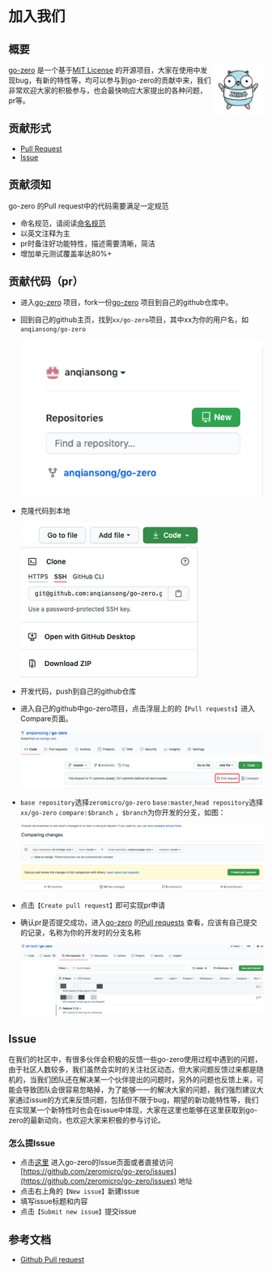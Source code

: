 # 加入我们

## 概要
<img src="./resource/go-zero-logo.png" alt="go-zero" width="100px" height="100px" align="right" />

[go-zero](https://github.com/zeromicro/go-zero) 是一个基于[MIT License](https://github.com/zeromicro/go-zero/blob/master/LICENSE) 的开源项目，大家在使用中发现bug，有新的特性等，均可以参与到go-zero的贡献中来，我们非常欢迎大家的积极参与，也会最快响应大家提出的各种问题，pr等。

## 贡献形式
* [Pull Request](https://github.com/zeromicro/go-zero/pulls)
* [Issue](https://github.com/zeromicro/go-zero/issues)

## 贡献须知
go-zero 的Pull request中的代码需要满足一定规范
* 命名规范，请阅读[命名规范](naming-spec.md)
* 以英文注释为主
* pr时备注好功能特性，描述需要清晰，简洁
* 增加单元测试覆盖率达80%+

## 贡献代码（pr）
* 进入[go-zero](https://github.com/zeromicro/go-zero) 项目，fork一份[go-zero](https://github.com/zeromicro/go-zero) 项目到自己的github仓库中。
* 回到自己的github主页，找到`xx/go-zero`项目，其中xx为你的用户名，如`anqiansong/go-zero`

    ![fork](./resource/fork.png)
* 克隆代码到本地

    ![clone](./resource/clone.png)
* 开发代码，push到自己的github仓库
* 进入自己的github中go-zero项目，点击浮层上的的`【Pull requests】`进入Compare页面。

    ![pr](./resource/new_pr.png)

* `base repository`选择`zeromicro/go-zero` `base:master`,`head repository`选择`xx/go-zero` `compare:$branch` ，`$branch`为你开发的分支，如图：

    ![pr](./resource/compare.png)

* 点击`【Create pull request】`即可实现pr申请
* 确认pr是否提交成功，进入[go-zero](https://github.com/zeromicro/go-zero) 的[Pull requests](https://github.com/zeromicro/go-zero/pulls) 查看，应该有自己提交的记录，名称为你的开发时的分支名称

    ![pr record](./resource/pr_record.png)

## Issue
在我们的社区中，有很多伙伴会积极的反馈一些go-zero使用过程中遇到的问题，由于社区人数较多，我们虽然会实时的关注社区动态，但大家问题反馈过来都是随机的，当我们团队还在解决某一个伙伴提出的问题时，另外的问题也反馈上来，可能会导致团队会很容易忽略掉，为了能够一一的解决大家的问题，我们强烈建议大家通过issue的方式来反馈问题，包括但不限于bug，期望的新功能特性等，我们在实现某一个新特性时也会在issue中体现，大家在这里也能够在这里获取到go-zero的最新动向，也欢迎大家来积极的参与讨论。

### 怎么提Issue
* 点击[这里](https://github.com/zeromicro/go-zero/issues) 进入go-zero的Issue页面或者直接访问[https://github.com/zeromicro/go-zero/issues](https://github.com/zeromicro/go-zero/issues) 地址
* 点击右上角的`【New issue】`新建issue
* 填写issue标题和内容
* 点击`【Submit new issue】`提交issue


## 参考文档

* [Github Pull request](https://docs.github.com/en/github/collaborating-with-issues-and-pull-requests/proposing-changes-to-your-work-with-pull-requests)
